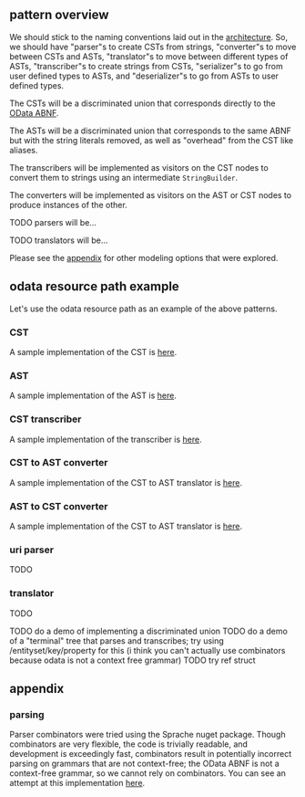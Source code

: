 ## pattern overview

We should stick to the naming conventions laid out in the [architecture](./architecture.md). So, we should have "parser"s to create CSTs from strings, "converter"s to move between CSTs and ASTs, "translator"s to move between different types of ASTs, "transcriber"s to create strings from CSTs, "serializer"s to go from user defined types to ASTs, and "deserializer"s to go from ASTs to user defined types. 

The CSTs will be a discriminated union that corresponds directly to the [OData ABNF](https://docs.oasis-open.org/odata/odata/v4.01/cs01/abnf/odata-abnf-construction-rules.txt).

The ASTs will be a discriminated union that corresponds to the same ABNF but with the string literals removed, as well as "overhead" from the CST like aliases. 

The transcribers will be implemented as visitors on the CST nodes to convert them to strings using an intermediate `StringBuilder`.

The converters will be implemented as visitors on the AST or CST nodes to produce instances of the other.

TODO parsers will be...

TODO translators will be...

Please see the [appendix](#appendix) for other modeling options that were explored.

## odata resource path example

Let's use the odata resource path as an example of the above patterns.

### CST

A sample implementation of the CST is [here](../odata/Root/OdataResourcePath/ConcreteSyntaxTreeNodes/OdataRelativeUri.cs).

### AST

A sample implementation of the AST is [here](../odata/Root/OdataResourcePath/AbstractSyntaxTreeNodes/OdataRelativeUri.cs).

### CST transcriber

A sample implementation of the transcriber is [here](../odata/Root/OdataResourcePath/Transcribers/OdataRelativeUriTranscriber.cs).

### CST to AST converter

A sample implementation of the CST to AST translator is [here](../odata/Root/OdataResourcePath/CstToAstTranslators/OdataRelativeUriTranslator.cs).

### AST to CST converter

A sample implementation of the CST to AST translator is [here](../odata/Root/OdataResourcePath/AstToCstTranslators/OdataRelativeUriTranslator.cs).

### uri parser

TODO

### translator

TODO

TODO do a demo of implementing a discriminated union
TODO do a demo of a "terminal" tree that parses and transcribes; try using /entityset/key/property for this (i think you can't actually use combinators because odata is not a context free grammar)
TODO try ref struct

## appendix

### parsing

Parser combinators were tried using the Sprache nuget package. Though combinators are very flexible, the code is trivially readable, and development is exceedingly fast, combinators result in potentially incorrect parsing on grammars that are not context-free; the OData ABNF is not a context-free grammar, so we cannot rely on combinators. You can see an attempt at this implementation [here](https://github.com/OData/odata.net/blob/corranrogue9/framework/interfacesanddatatypes/odata/Root/OdataResourcePath/CombinatorParsers/OdataRelativeUriParser.cs).
